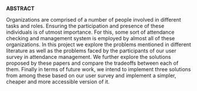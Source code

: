 __ABSTRACT__

Organizations are comprised of a number of people involved in different tasks and roles. Ensuring the participation and presence of these individuals is of utmost importance. For this, some sort of attendance checking and management system is employed by almost all of these organizations. In this project we explore the problems mentioned in different literature as well as the problems faced by the participants of our user survey in attendance management. We further explore the solutions proposed by these papers and compare the tradeoffs between each of them. Finally in terms of future work, we intend to implement three solutions from among these based on our user survey and implement a simpler, cheaper and more accessible version of it.
